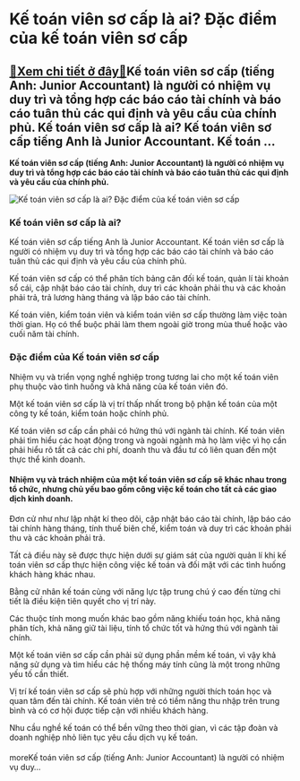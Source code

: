 Kế toán viên sơ cấp là ai? Đặc điểm của kế toán viên sơ cấp
===========================================================

[:gift:Xem chi tiết ở đây:gift:](https://hddtvn.com/ke-toan-vien-so-cap-la-ai-dac-diem-cua-ke-toan-vien-so-cap/)Kế toán viên sơ cấp (tiếng Anh: Junior Accountant) là người có nhiệm vụ duy trì và tổng hợp các báo cáo tài chính và báo cáo tuân thủ các qui định và yêu cầu của chính phủ. Kế toán viên sơ cấp là ai? Kế toán viên sơ cấp tiếng Anh là Junior Accountant. Kế toán …
---------------------------------------------------------------------------------------------------------------------------------------------------------------------------------------------------------------------------------------------------------------------

**Kế toán viên sơ cấp (tiếng Anh: Junior Accountant) là người có nhiệm vụ duy trì và tổng hợp các báo cáo tài chính và báo cáo tuân thủ các qui định và yêu cầu của chính phủ.**


![Kế toán viên sơ cấp là ai? Đặc điểm của kế toán viên sơ cấp](https://hddtvn.com/wp-content/uploads/2021/01/business-people-talking-discussing-with-coworker-planning-analyzing-financial-document-data-charts_1423-3458.jpg)


### **Kế toán viên sơ cấp là ai?**


Kế toán viên sơ cấp tiếng Anh là Junior Accountant. Kế toán viên sơ cấp là người có nhiệm vụ duy trì và tổng hợp các báo cáo tài chính và báo cáo tuân thủ các qui định và yêu cầu của chính phủ.


Kế toán viên sơ cấp có thể phân tích bảng cân đối kế toán, quản lí tài khoản sổ cái, cập nhật báo cáo tài chính, duy trì các khoản phải thu và các khoản phải trả, trả lương hàng tháng và lập báo cáo tài chính.


Kế toán viên, kiểm toán viên và kiểm toán viên sơ cấp thường làm việc toàn thời gian. Họ có thể buộc phải làm them ngoài giờ trong mùa thuế hoặc vào cuối năm tài chính.


### **Đặc điểm của Kế toán viên sơ cấp**


Nhiệm vụ và triển vọng nghề nghiệp trong tương lai cho một kế toán viên phụ thuộc vào tình huống và khả năng của kế toán viên đó.


Một kế toán viên sơ cấp là vị trí thấp nhất trong bộ phận kế toán của một công ty kế toán, kiểm toán hoặc chính phủ.


Kế toán viên sơ cấp cần phải có hứng thú với ngành tài chính. Kế toán viên phải tìm hiểu các hoạt động trong và ngoài ngành mà họ làm việc vì họ cần phải hiểu rõ tất cả các chi phí, doanh thu và đầu tư có liên quan đến một thực thể kinh doanh.


#### Nhiệm vụ và trách nhiệm của một kế toán viên sơ cấp sẽ khác nhau trong tổ chức, nhưng chủ yếu bao gồm công việc kế toán cho tất cả các giao dịch kinh doanh.


Đơn cử như như lập nhật kí theo dõi, cập nhật báo cáo tài chính, lập báo cáo tài chính hàng tháng, tính thuế biên chế, kiểm toán và duy trì các khoản phải thu và các khoản phải trả.


Tất cả điều này sẽ được thực hiện dưới sự giám sát của người quản lí khi kế toán viên sơ cấp thực hiện công việc kế toán và đối mặt với các tình huống khách hàng khác nhau.


Bằng cử nhân kế toán cùng với năng lực tập trung chú ý cao đến từng chi tiết là điều kiện tiên quyết cho vị trí này.


Các thuộc tính mong muốn khác bao gồm năng khiếu toán học, khả năng phân tích, khả năng giữ tài liệu, tính tổ chức tốt và hứng thú với ngành tài chính.


Một kế toán viên sơ cấp cần phải sử dụng phần mềm kế toán, vì vậy khả năng sử dụng và tìm hiểu các hệ thống máy tính cũng là một trong những yếu tố cần thiết.


Vị trí kế toán viên sơ cấp sẽ phù hợp với những người thích toán học và quan tâm đến tài chính. Kế toán viên trẻ có tiềm năng thu nhập trên trung bình và có cơ hội được tiếp cận với nhiều khách hàng.


Nhu cầu nghề kế toán có thể bền vững theo thời gian, vì các tập đoàn và doanh nghiệp nhỏ liên tục yêu cầu dịch vụ kế toán.


#### 


moreKế toán viên sơ cấp (tiếng Anh: Junior Accountant) là người có nhiệm vụ duy…

